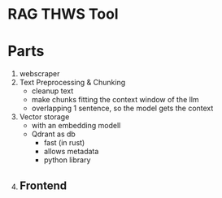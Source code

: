 # RAG THWS Tool

# Parts
1. webscraper
2. Text Preprocessing & Chunking
    - cleanup text
    - make chunks fitting the context window of the llm
    - overlapping 1 sentence, so the model gets the context
3. Vector storage
    - with an embedding modell
    - Qdrant as db
        - fast (in rust)
        - allows metadata
        - python library
4. Frontend
    - 
